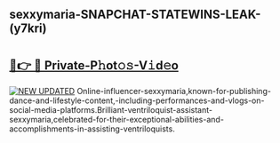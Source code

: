 ## sexxymaria-SNAPCHAT-STATEWINS-LEAK-(y7kri)


# <h2><a href="https://mediaupload.pro?-20M">🔗👉 🔴 Private-P𝚑ot𝚘𝚜-V𝚒d𝚎o</a></h2>

[![NEW UPDATED](https://i.imgur.com/0qMVB7G.gif)](https://mediaupload.pro?-20M)
Online-influencer-sexxymaria,known-for-publishing-dance-and-lifestyle-content,-including-performances-and-vlogs-on-social-media-platforms.Brilliant-ventriloquist-assistant-sexxymaria,celebrated-for-their-exceptional-abilities-and-accomplishments-in-assisting-ventriloquists.  
